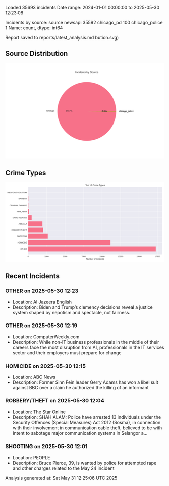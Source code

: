 
Loaded 35693 incidents
Date range: 2024-01-01 00:00:00 to 2025-05-30 12:23:08

Incidents by source:
source
newsapi           35592
chicago_pd          100
chicago_police        1
Name: count, dtype: int64

Report saved to reports/latest_analysis.md
bution.svg)

## Source Distribution
![Source Distribution](images/source_distribution.svg)

## Crime Types
![Crime Types](images/crime_types.svg)

## Recent Incidents

### OTHER on 2025-05-30 12:23
- Location: Al Jazeera English
- Description: Biden and Trump’s clemency decisions reveal a justice system shaped by nepotism and spectacle, not fairness.


### OTHER on 2025-05-30 12:19
- Location: ComputerWeekly.com
- Description: While non-IT business professionals in the middle of their careers face the most disruption from AI, professionals in the IT services sector and their employers must prepare for change


### HOMICIDE on 2025-05-30 12:15
- Location: ABC News
- Description: Former Sinn Fein leader Gerry Adams has won a libel suit against BBC over a claim he authorized the killing of an informant


### ROBBERY/THEFT on 2025-05-30 12:04
- Location: The Star Online
- Description: SHAH ALAM: Police have arrested 13 individuals under the Security Offences (Special Measures) Act 2012 (Sosma), in connection with their involvement in communication cable theft, believed to be with intent to sabotage major communication systems in Selangor a…


### SHOOTING on 2025-05-30 12:01
- Location: PEOPLE
- Description: Bruce Pierce, 39, is wanted by police for attempted rape and other charges related to the May 24 incident

Analysis generated at: Sat May 31 12:25:06 UTC 2025
